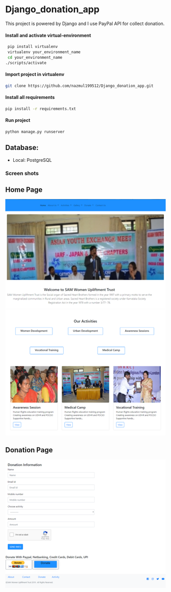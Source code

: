 # Django_donation_app
 This project is powered by Django and I use PayPal API for collect donation.

#### Install and activate virtual-environment 
```bash
 pip install virtualenv
 virtualenv your_environment_name
 cd your_environment_name
./scripts/activate
 ```
 #### Import project in virtualenv
 ```bash
 git clone https://github.com/nazmul199512/Django_donation_app.git
 ```
 
#### Install all  requirements 
```bash
pip install -r requirements.txt
```
#### Run project 
```bash
python manage.py runserver
```

## Database:
* Local: PostgreSQL


### Screen shots

## Home Page
![](screen_shots/image01.PNG)
![](screen_shots/image02.PNG)
## Donation Page
![](screen_shots/image03.PNG)

